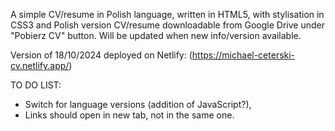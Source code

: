 A simple CV/resume in Polish language, written in HTML5, with stylisation in CSS3 and Polish version CV/resume downloadable from Google Drive under "Pobierz CV" button.
Will be updated when new info/version available.

Version of 18/10/2024 deployed on Netlify: (https://michael-ceterski-cv.netlify.app/)

TO DO LIST:
- Switch for language versions (addition of JavaScript?),
- Links should open in new tab, not in the same one.
